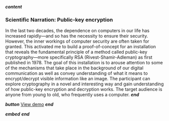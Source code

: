 ___content___
### Scientific Narration: Public-key encryption

In the last two decades, the dependence on computers in our life has increased rapidly—and so has the necessity to ensure their security. However, the inner workings of computer security are often taken for granted. This activated me to build a proof-of-concept for an installation that reveals the fundamental principle of a method called public-key cryptography—more specifically RSA (Rivest-Shamir-Adleman) as first published in 1978. The goal of this installation is to arouse attention to some of the mechanisms that take place in the background of our digital communication as well as convey understanding of what it means to encrypt/decrypt visible information like an image. The participant can explore cryptography in a novel and interesting way and gain understanding of how public-key encryption and decryption works. The target audience is anyone from young to old, who frequently uses a computer.
___end___

___button___
[View demo](https://www.youtube.com/watch?v=WHPZBD1KpCw)
___end___

___embed___
[](https://www.youtube.com/embed/WHPZBD1KpCw")
___end___
